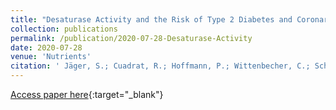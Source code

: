 ```yaml
---
title: "Desaturase Activity and the Risk of Type 2 Diabetes and Coronary Artery Disease: A Mendelian Randomization Study"
collection: publications
permalink: /publication/2020-07-28-Desaturase-Activity
date: 2020-07-28
venue: 'Nutrients'
citation: ' Jäger, S.; Cuadrat, R.; Hoffmann, P.; Wittenbecher, C.; Schulze, M.B. Desaturase Activity and the Risk of Type 2 Diabetes and Coronary Artery Disease: A Mendelian Randomization Study. Nutrients 2020, 12, 2261.' 
---
```

[Access paper here](https://www.mdpi.com/2072-6643/12/8/2261){:target="_blank"}
